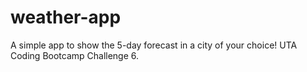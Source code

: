 # weather-app
A simple app to show the 5-day forecast in a city of your choice! UTA Coding Bootcamp Challenge 6.
